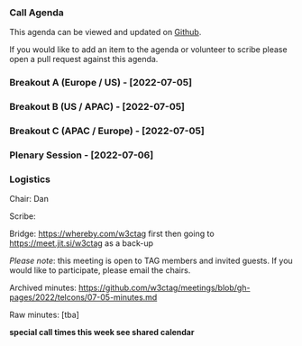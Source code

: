 ### Call Agenda

This agenda can be viewed and updated on [Github](https://github.com/w3ctag/meetings/blob/gh-pages/2022/telcons/07-04-agenda.md).

If you would like to add an item to the agenda or volunteer to scribe please open a pull request against this agenda.

### Breakout A (Europe / US) - [2022-07-05]

### Breakout B (US / APAC) - [2022-07-05]

### Breakout C (APAC / Europe) - [2022-07-05]

### Plenary Session - [2022-07-06]

### Logistics

Chair: Dan

Scribe:

Bridge: https://whereby.com/w3ctag first then going to https://meet.jit.si/w3ctag as a back-up

*Please note*: this meeting is open to TAG members and invited guests. If you would like to participate, please email the chairs.

Archived minutes: https://github.com/w3ctag/meetings/blob/gh-pages/2022/telcons/07-05-minutes.md

Raw minutes: [tba]

**special call times this week see shared calendar**
